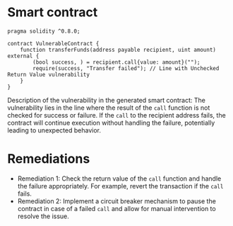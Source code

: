 # Smart contract

```solidity
pragma solidity ^0.8.0;

contract VulnerableContract {
    function transferFunds(address payable recipient, uint amount) external {
        (bool success, ) = recipient.call{value: amount}("");
        require(success, "Transfer failed"); // Line with Unchecked Return Value vulnerability
    }
}
```

Description of the vulnerability in the generated smart contract:
The vulnerability lies in the line where the result of the `call` function is not checked for success or failure. If the `call` to the recipient address fails, the contract will continue execution without handling the failure, potentially leading to unexpected behavior.

# Remediations

- Remediation 1: Check the return value of the `call` function and handle the failure appropriately. For example, revert the transaction if the `call` fails.
- Remediation 2: Implement a circuit breaker mechanism to pause the contract in case of a failed `call` and allow for manual intervention to resolve the issue.